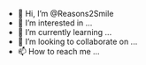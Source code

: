 - 👋 Hi, I’m @Reasons2Smile
- 👀 I’m interested in ...
- 🌱 I’m currently learning ...
- 💞️ I’m looking to collaborate on ...
- 📫 How to reach me ...

<!---
Reasons2Smile/Reasons2Smile is a ✨ special ✨ repository because its `README.md` (this file) appears on your GitHub profile.
You can click the Preview link to take a look at your changes.
--->
